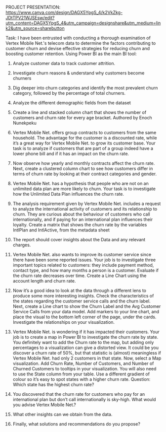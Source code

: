 PROJECT PRESENTATION:
https://www.canva.com/design/DAGX5YpgS_4/k2VkZkg-JDtTPV21WJSEsw/edit?utm_content=DAGX5YpgS_4&utm_campaign=designshare&utm_medium=link2&utm_source=sharebutton

Task:
I have been entrusted with conducting a thorough examination of Vertex Mobile Net.'s telecom data to determine the factors contributing to customer churn and devise effective strategies for reducing churn and boosting customer retention.
Using Power BI as the main BI tool:

1. Analyze customer data to track customer attrition.

2. Investigate churn reasons & understand why customers become churners

3. Dig deeper into churn categories and identify the most prevalent churn category, followed by the percentage of total churners.

4. Analyze the different demographic fields from the dataset

5. Create a line and stacked column chart that shows the number of customers and churn rate for every age bracket.
   Authored by Enoch Nunekpeku

6. Vertex Mobile Net. offers group contracts to customers from the same household. The advantage for the customer is a discounted rate, while it’s a great way for Vertex Mobile Net. to grow its customer base. Your task is to analyze if customers that are part of a group indeed have a lower phone bill and if it has an impact on the churn rate.

7. Now observe how yearly and monthly contracts affect the churn rate. Next, create a clustered column chart to see how customers differ in terms of churn rate by looking at their contract categories and gender.

8. Vertex Mobile Net. has a hypothesis that people who are not on an unlimited data plan are more likely to churn. Your task is to investigate how the Unlimited Data Plan influences the churn rate.

9. The analysis requirement given by Vertex Mobile Net. includes a request to analyze the international activity of customers and its relationship to churn. They are curious about the behaviour of customers who call internationally, and if paying for an international plan influences their loyalty. Create a matrix that shows the churn rate by the variables IntlPlan and IntlActive, from the metadata sheet

10. The report should cover insights about the Data and any relevant charges.

11. Vertex Mobile Net. also wants to improve its customer service since there have been some reported issues. Your job is to investigate three important topics related to customers: they include payment method, contact type, and how many months a person is a customer. Evaluate if the churn rate decreases over time. Create a Line Chart using the account length and churn rate.

12. Now it’s a good idea to look at the data through a different lens to produce some more interesting insights. Check the characteristics of the states regarding the customer service calls and the churn label. Next, create a Line chart to show the Churn Label and the Avg Customer Service Calls from your data model. Add markers to your line chart, and place the visual to the bottom left corner of the page, under the cards. Investigate the relationships on your visualization.

13. Vertex Mobile Net. is wondering if it has impacted their customers. Your job is to create a map in Power BI to investigate the churn rate by state. You definitely want to add the Churn rate to the map, but adding only percentages to a visualization can give a distorted view. It could be you discover a churn rate of 50%, but that statistic is (almost) meaningless if Vertex Mobile Net.
    had only 2 customers in that state. Now, select a Map visualization.
    Add Churn Rate, Number of Customers, and Number of Churned Customers to tooltips in your visualization.
    You will also need to use the State column from your table. Use a different gradient of colour so it’s easy to spot states with a higher churn rate. Question: Which state has the highest churn rate?

14. You discovered that the churn rate for customers who pay for an international plan but don’t call internationally is sky-high. What would you advise Vertex Mobile Net.?

15. What other insights can we obtain from the data.

16. Finally, what solutions and recommendations do you propose?
